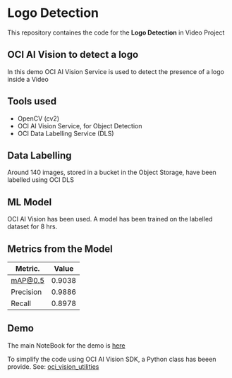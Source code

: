# Logo Detection

This repository containes the code for the **Logo Detection** in Video Project

## OCI AI Vision to detect a logo

In this demo OCI AI Vision Service is used to detect the presence of a logo inside a Video

## Tools used

* OpenCV (cv2)
* OCI AI Vision Service, for Object Detection
* OCI Data Labelling Service (DLS)

## Data Labelling

Around 140 images, stored in a bucket in the Object Storage, have been labelled using OCI DLS

## ML Model

OCI AI Vision has been used. A model has been trained on the labelled dataset for 8 hrs.

## Metrics from the Model

|Metric.  | Value |
|---------|-------|
|mAP@0.5  | 0.9038|
|Precision| 0.9886|
|Recall   | 0.8978|

## Demo

The main NoteBook for the demo is [here](https://github.com/luigisaetta/logo_detection/blob/main/analyze_video3_rp.ipynb) 

To simplify the code using OCI AI Vision SDK, a Python class has beeen provide. See: [oci_vision_utilities](https://github.com/luigisaetta/logo_detection/blob/main/oci_vision_utilities.py)






